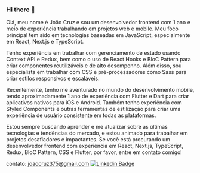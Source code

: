 ### Hi there 👋

Olá, meu nome é João Cruz e sou um desenvolvedor frontend com 1 ano e meio de experiência trabalhando em projetos web e mobile. Meu foco principal tem sido em tecnologias baseadas em JavaScript, especialmente em React, Next.js e TypeScript.

Tenho experiência em trabalhar com gerenciamento de estado usando Context API e Redux, bem como o uso de React Hooks e BloC Pattern para criar componentes reutilizáveis e de alto desempenho. Além disso, sou especialista em trabalhar com CSS e pré-processadores como Sass para criar estilos responsivos e escaláveis.

Recentemente, tenho me aventurado no mundo do desenvolvimento mobile, tendo aproximadamente 1 ano de experiência com Flutter e Dart para criar aplicativos nativos para iOS e Android. Também tenho experiência com Styled Components e outras ferramentas de estilização para criar uma experiência de usuário consistente em todas as plataformas.

Estou sempre buscando aprender e me atualizar sobre as últimas tecnologias e tendências do mercado, e estou animado para trabalhar em projetos desafiadores e impactantes. Se você está procurando um desenvolvedor frontend com experiência em React, Next.js, TypeScript, Redux, BloC Pattern, CSS e Flutter, por favor, entre em contato comigo!

contato: joaocruz375@gmail.com
[![Linkedin Badge](https://img.shields.io/badge/-LinkedIn-blue?style=flat-square&logo=Linkedin&logoColor=white&link=https://www.linkedin.com/in/jo%C3%A3o-vitor-oliveira-cruz-252596191/)](https://www.linkedin.com/in/jo%C3%A3o-vitor-oliveira-cruz-252596191/)

<!--
**jcruz375/jcruz375** is a ✨ _special_ ✨ repository because its `README.md` (this file) appears on your GitHub profile.

Here are some ideas to get you started:


- 👯 I’m looking to collaborate on ...

- 💬 Ask me about ...
- 📫 How to reach me: ...
- 😄 Pronouns: ...
- ⚡ Fun fact: ...
-->
